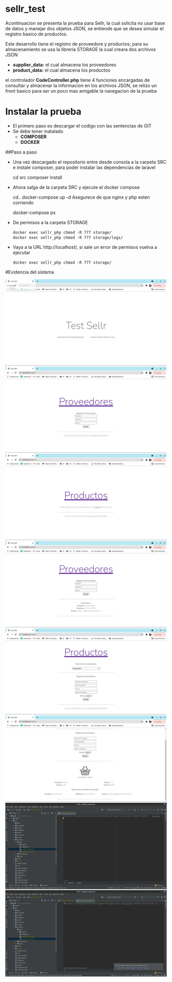 # sellr_test
Acontinuacion se presenta la prueba para Sellr, la cual solicita no usar base de datos y manejar  dos objetos JSON, se entiende que se desea simular el registro basico de productos.

Este desarrollo tiene el registro de proveedore y productos; para su almacenamiento se usa la libreria STORAGE la cual creara dos archivos JSON

- **supplier_data:** el cual almacena los proveedores
- **product_data:** el cual almacena los productos

el controlador **CodeController.php** tiene 4 funciones encargadas de consultar y almacenar la informacion en los archivos JSON, se relizo un front basico para ser un poco mas amigable la navegacion de la prueba

# Instalar la prueba
- El primero paso es descargar el codigo con las sentencias de GIT
- Se debe tener inatalado 
  - **COMPOSER** 
  - **DOCKER**
  
##Paso a paso
- Una vez descargado el repositorio entre desde consola a la carpeta SRC e instale composer, para poder instalar las dependencias de laravel


    cd src
    composer install

- Ahora salga de la carpeta SRC y ejecute el docker compose      


    cd..
    docker-compose up -d
Asegurece de que  nginx y  php esten corriendo


    docker-compose ps
- De permisos a la carpeta STORAGE

      docker exec sellr_php chmod -R 777 storage/
      docker exec sellr_php chmod -R 777 storage/logs/
- Vaya a la URL http://localhost/, si sale un error de permisos vuelva a ejecutar

      docker exec sellr_php chmod -R 777 storage/
  
#Evidencia del sistema

![](https://raw.githubusercontent.com/Stivenson02/sellr_test/main/src/resources/img/Captura%20de%20pantalla%20de%202022-01-08%2022-10-26.png)
![](https://github.com/Stivenson02/sellr_test/blob/main/src/resources/img/Captura%20de%20pantalla%20de%202022-01-08%2022-11-45.png?raw=true)
![](https://github.com/Stivenson02/sellr_test/blob/main/src/resources/img/Captura%20de%20pantalla%20de%202022-01-08%2022-12-07.png?raw=true)
![](https://github.com/Stivenson02/sellr_test/blob/main/src/resources/img/Captura%20de%20pantalla%20de%202022-01-08%2022-12-37.png?raw=true)
![](https://github.com/Stivenson02/sellr_test/blob/main/src/resources/img/Captura%20de%20pantalla%20de%202022-01-08%2022-13-45.png?raw=true)
![](https://github.com/Stivenson02/sellr_test/blob/main/src/resources/img/Captura%20de%20pantalla%20de%202022-01-08%2022-14-16.png?raw=true)
![](https://github.com/Stivenson02/sellr_test/blob/main/src/resources/img/Captura%20de%20pantalla%20de%202022-01-08%2022-15-01.png?raw=true)
![](https://github.com/Stivenson02/sellr_test/blob/main/src/resources/img/Captura%20de%20pantalla%20de%202022-01-08%2022-15-23.png?raw=true)